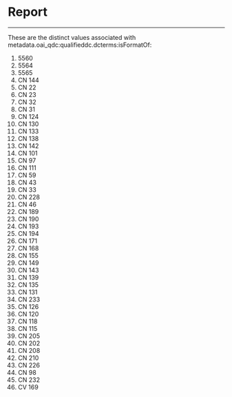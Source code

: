 # Report
---
These are the distinct values associated with metadata.oai_qdc:qualifieddc.dcterms:isFormatOf:

1. 5560
2. 5564
3. 5565
4. CN 144
5. CN 22
6. CN 23
7. CN 32
8. CN 31
9. CN 124
10. CN 130
11. CN 133
12. CN 138
13. CN 142
14. CN 101
15. CN 97
16. CN 111
17. CN 59
18. CN 43
19. CN 33
20. CN 228
21. CN 46
22. CN 189
23. CN 190
24. CN 193
25. CN 194
26. CN 171
27. CN 168
28. CN 155
29. CN 149
30. CN 143
31. CN 139
32. CN 135
33. CN 131
34. CN 233
35. CN 126
36. CN 120
37. CN 118
38. CN 115
39. CN 205
40. CN 202
41. CN 208
42. CN 210
43. CN 226
44. CN 98
45. CN 232
46. CV 169
